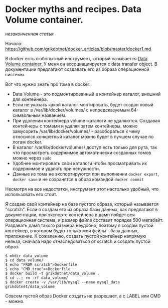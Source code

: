 Docker myths and recipes. Data Volume container.
========
*незаконченная статья*

Начало: https://github.com/grikdotnet/docker_articles/blob/master/docker1.md

В docker есть любопытный инструмент, который называется [Data Volume сontainer](https://docs.docker.com/userguide/dockervolumes/#creating-and-mounting-a-data-volume-container). 
У меня он ассоциациируется с data transfer object.
В документации предлагают создавать его из образа операционной системы.

Вот что нужно знать про тома в docker:
* Data Volume - это подмонтированный в контейнер каталог, внешний для контейнера.
* Если не указать какой каталог монтировать, будет создан новый каталог в /var/lib/docker/volumes/ с непредсказуемым 64-символьным названием.
* При удалении контейнера volume-каталоги не удаляются. Создавая контейнеры с томами и удаляя затем контейнеры, можно замусорить /var/lib/docker/volumes/ - разобораться к чему относился конкретный каталог можно будет в лучшем случае по логам docker.
* В каталог /var/lib/docker/volumes/ доступ есть только для рута, так что просмотреть содержимое автоматически созданных томов можно через `sudo`
* Удобнее монтировать свои каталоги чтобы просматривать их содержимое и удалять при ненужности.
* Данные из тома не экспортируются при выполнении `docker export`, `docker save` и не сохранятся в образ командой `docker commit`

Несмотря на все недостатки, инструмент этот настолько удобный, что использовать его стоит.

Я создаю свой контейнер на базе пустого образа, который называется "scratch".
Если я создам его из образа базы данных, как предлагают в документации, при экспорте контейнера в дамп пойдет вся операционная система, и размер файла составит порядка 500 мегабайт. Раздавать дамп такого размера неудобно, поэтому я
создам пустой контейнер, в котором будут только мои файлы - база данных, приложение.
К сожалению, создать пустой контейнер напрямую нельзя, сначала надо отнаследоваться от scratch и создать пустой образ.
```console
$ mkdir data_volume
$ cd data_volume/
$ echo "FROM scratch">Dockerfile
$ echo "CMD true">>Dockerfile
$ docker build -t grikdotnet/data_volume .
$ cd ..; rm -rf data_volume/
$ docker create -v /var/lib/mysql --name mysql_data grikdotnet/data_volume
```
Совсем пустой образ Docker создать не разрешает, а с LABEL или CMD - можно.




